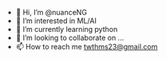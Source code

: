 - 👋 Hi, I’m @nuanceNG
- 👀 I’m interested in ML/AI
- 🌱 I’m currently learning python
- 💞️ I’m looking to collaborate on ...
- 📫 How to reach me twthms23@gmail.com

<!---
nuanceNG/nuanceNG is a ✨ special ✨ repository because its `README.md` (this file) appears on your GitHub profile.
You can click the Preview link to take a look at your changes.
--->
